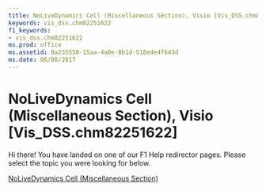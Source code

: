 ```yaml
---
title: NoLiveDynamics Cell (Miscellaneous Section), Visio [Vis_DSS.chm82251622]
keywords: vis_dss.chm82251622
f1_keywords:
- vis_dss.chm82251622
ms.prod: office
ms.assetid: 0a235558-15aa-4a0e-8b1d-518ede4f643d
ms.date: 06/08/2017
---
```



# NoLiveDynamics Cell (Miscellaneous Section), Visio [Vis_DSS.chm82251622]

Hi there! You have landed on one of our F1 Help redirector pages. Please select the topic you were looking for below.

[NoLiveDynamics Cell (Miscellaneous Section)](http://msdn.microsoft.com/library/d1c4b9d9-6d64-8ed1-9fc6-2dbf829a75b5%28Office.15%29.aspx)

